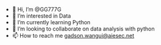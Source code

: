 - 👋 Hi, I’m @GG777G
- 👀 I’m interested in Data
- 🌱 I’m currently learning Python
- 💞️ I’m looking to collaborate on data analysis with python
- 📫 How to reach me gadson.wangui@aiesec.net 

<!---
GG777G/GG777G is a ✨ special ✨ repository because its `README.md` (this file) appears on your GitHub profile.
You can click the Preview link to take a look at your changes.
--->
